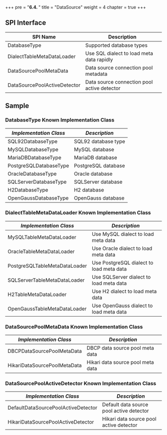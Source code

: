 +++
pre = "<b>6.4. </b>"
title = "DataSource"
weight = 4
chapter = true
+++

## SPI Interface

| SPI Name                     | Description                                 |
| ---------------------------- | ------------------------------------------- |
| DatabaseType                 | Supported database types                    |
| DialectTableMetaDataLoader   | Use SQL dialect to load meta data rapidly   |
| DataSourcePoolMetaData       | Data source connection pool metadata        |
| DataSourcePoolActiveDetector | Data source connection pool active detector |

## Sample

### DatabaseType Known Implementation Class

| *Implementation Class* | *Description*           |
| ---------------------- | ----------------------- |
| SQL92DatabaseType      | SQL92 database type     |
| MySQLDatabaseType      | MySQL database          |
| MariaDBDatabaseType    | MariaDB database        |
| PostgreSQLDatabaseType | PostgreSQL database     |
| OracleDatabaseType     | Oracle database         |
| SQLServerDatabaseType  | SQLServer database      |
| H2DatabaseType         | H2 database             |
| OpenGaussDatabaseType  | OpenGauss database      |

### DialectTableMetaDataLoader Known Implementation Class

| *Implementation Class*       | *Description*                             |
| ---------------------------- | ----------------------------------------- |
| MySQLTableMetaDataLoader     | Use MySQL dialect to load meta data       |
| OracleTableMetaDataLoader    | Use Oracle dialect to load meta data      |
| PostgreSQLTableMetaDataLoader| Use PostgreSQL dialect to load meta data  |
| SQLServerTableMetaDataLoader | Use SQLServer dialect to load meta data   |
| H2TableMetaDataLoader        | Use H2 dialect to load meta data          |
| OpenGaussTableMetaDataLoader | Use OpenGauss dialect to load meta data   |

### DataSourcePoolMetaData Known Implementation Class

| *Implementation Class*       | *Description*                     |
|------------------------------|-----------------------------------|
| DBCPDataSourcePoolMetaData   | DBCP data source pool meta data   |
| HikariDataSourcePoolMetaData | Hikari data source pool meta data |

### DataSourcePoolActiveDetector Known Implementation Class

| *Implementation Class*              | *Description*                            |
| ----------------------------------- | ---------------------------------------- |
| DefaultDataSourcePoolActiveDetector | Default data source pool active detector |
| HikariDataSourcePoolActiveDetector  | Hikari data source pool active detector  |
